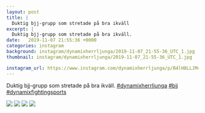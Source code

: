 ```yaml
---
layout: post
title: |
  Duktig bjj-grupp som stretade på bra ikväll
excerpt: |
  Duktig bjj-grupp som stretade på bra ikväll.   
date:   2019-11-07 21:55:36 +0000
categories: instagram
background: instagram/dynamixherrljunga/2019-11-07_21-55-36_UTC_1.jpg
thumbnail: instagram/dynamixherrljunga/2019-11-07_21-55-36_UTC_1.jpg

instagram_url: https://www.instagram.com/dynamixherrljunga/p/B4lH8LLJM4d
---
```

Duktig bjj-grupp som stretade på bra ikväll. [#dynamixherrljunga](https://www.instagram.com/explore/tags/dynamixherrljunga/) [#bjj](https://www.instagram.com/explore/tags/bjj/) [#dynamixfightingsports](https://www.instagram.com/explore/tags/dynamixfightingsports/)



<img src='{{ site.baseurl }}/instagram/dynamixherrljunga/2019-11-07_21-55-36_UTC_1.jpg' class='img-fluid' />


<img src='{{ site.baseurl }}/instagram/dynamixherrljunga/2019-11-07_21-55-36_UTC_2.jpg' class='img-fluid' />


<img src='{{ site.baseurl }}/instagram/dynamixherrljunga/2019-11-07_21-55-36_UTC_3.jpg' class='img-fluid' />


<img src='{{ site.baseurl }}/instagram/dynamixherrljunga/2019-11-07_21-55-36_UTC_4.jpg' class='img-fluid' />
